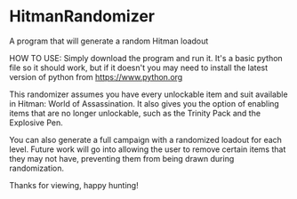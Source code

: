 # HitmanRandomizer
A program that will generate a random Hitman loadout

HOW TO USE: Simply download the program and run it. It's a basic python file so it should work, but if it doesn't you may need to install the latest version of python from https://www.python.org

This randomizer assumes you have every unlockable item and suit available in Hitman: World of Assassination. It also gives you the option of enabling items that are no longer unlockable, such as the Trinity Pack and the Explosive Pen.

You can also generate a full campaign with a randomized loadout for each level. Future work will go into allowing the user to remove certain items that they may not have, preventing them from being drawn during randomization. 

Thanks for viewing, happy hunting!
